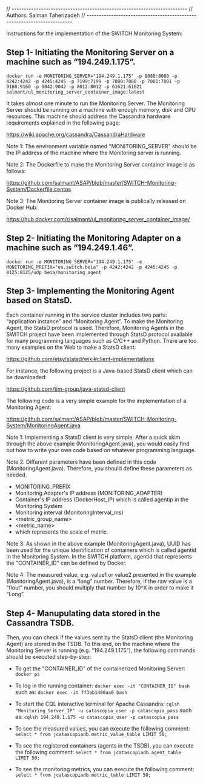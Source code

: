 // ------------------------------------------------------------------------
// Authors: Salman Taherizadeh
// ------------------------------------------------------------------------

Instructions for the implementation of the SWITCH Monitoring System:

## Step 1- Initiating the Monitoring Server on a machine such as “194.249.1.175”.

```
docker run -e MONITORING_SERVER="194.249.1.175" -p 8080:8080 -p 4242:4242 -p 4245:4245 -p 7199:7199 -p 7000:7000 -p 7001:7001 -p 9160:9160 -p 9042:9042 -p 8012:8012 -p 61621:61621 salmant/ul_monitoring_server_container_image:latest
```

It takes almost one minute to run the Monitoring Server. The Monitoring Server should be running on a machine with enough memory, disk and CPU resources. This machine should address the Cassandra hardware requirements explained in the following page:

https://wiki.apache.org/cassandra/CassandraHardware

Note 1: The environment variable named "MONITORING_SERVER" should be the IP address of the machine where the Monitoring server is running.

Note 2: The Dockerfile to make the Monitoring Server container image is as follows:

https://github.com/salmant/ASAP/blob/master/SWITCH-Monitoring-System/Dockerfile.centos

Note 3: The Monitoring Server container image is publically released on Docker Hub: 

https://hub.docker.com/r/salmant/ul_monitoring_server_container_image/

## Step 2- Initiating the Monitoring Adapter on a machine such as “194.249.1.46”.

```
docker run -e MONITORING_SERVER="194.249.1.175" -e MONITORING_PREFIX="eu.switch.beia" -p 4242:4242 -p 4245:4245 -p 8125:8125/udp beia/monitoring_agent
```

## Step 3- Implementing the Monitoring Agent based on StatsD.
Each container running in the service cluster includes two parts: “application instance” and “Monitoring Agent”. To make the Monitoring Agent, the StatsD protocol is used. Therefore, Monitoring Agents in the SWITCH project have been implemented through StatsD protocol available for many programming languages such as C/C++ and Python. There are too many examples on the Web to make a StatsD client: 

https://github.com/etsy/statsd/wiki#client-implementations

For instance, the following project is a Java-based StatsD client which can be downloaded: 

https://github.com/tim-group/java-statsd-client

The following code is a very simple example for the implementation of a Monitoring Agent:

https://github.com/salmant/ASAP/blob/master/SWITCH-Monitoring-System/MonitoringAgent.java

Note 1: Implementing a StatsD client is very simple. After a quick skim through the above example (MonitoringAgent.java), you would easily find out how to write your own code based on whatever programming language.

Note 2:  Different parameters have been defined in this code (MonitoringAgent.java). Therefore, you should define these parameters as needed.
* MONITORING_PREFIX
* Monitoring Adapter's IP address (MONITORING_ADAPTER)
* Container's IP address (DockerHost_IP) which is called agentip in the Monitoring System
* Monitoring interval (MonitoringInterval_ms)
* <metric_group_name>
* <metric_name>
* <units> which represents the scale of metric. 

Note 3: As shown in the above example (MonitoringAgent.java), UUID has been used for the unique identification of containers which is called agentid in the Monitoring System. In the SWITCH platform, agentid that represents the "CONTAINER_ID" can be defined by Docker. 

Note 4:  The measured value, e.g. value1 or value2 presented in the example (MonitoringAgent.java), is a “long” number. Therefore, if the raw value is a “flout” number, you should multiply that number by 10^X in order to make it “Long”. 

## Step 4- Manupulating data stored in the Cassandra TSDB.
Then, you can check if the values sent by the StatsD client (the Monitoring Agent) are stored in the TSDB. To this end, on the machine where the Monitoring Server is running (e.g. “194.249.1.175”), the following commands should be executed step-by-step:

- To get the "CONTAINER_ID" of the containerized Monitoring Server:
`docker ps`

- To log in the running container:
`docker exec -it "CONTAINER_ID" bash`
such as: `docker exec -it ff3ab1400aa0 bash`

- To start the CQL interactive terminal for Apache Cassandra:
`cqlsh "Monitoring_Server_IP" -u catascopia_user -p catascopia_pass`
such as: `cqlsh 194.249.1.175 -u catascopia_user -p catascopia_pass`

- To see the measured values, you can execute the following comment: 
`select * from jcatascopiadb.metric_value_table LIMIT 50;`

- To see the registered containers (agents in the TSDB), you can execute the following comment: 
`select * from jcatascopiadb.agent_table LIMIT 50;`

- To see the monitoring metrics, you can execute the following comment:
`select * from jcatascopiadb.metric_table LIMIT 50;`

